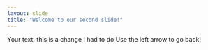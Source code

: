 ```yaml
---
layout: slide
title: "Welcome to our second slide!"
---
```

Your text, this is a change I had to do
Use the left arrow to go back!
